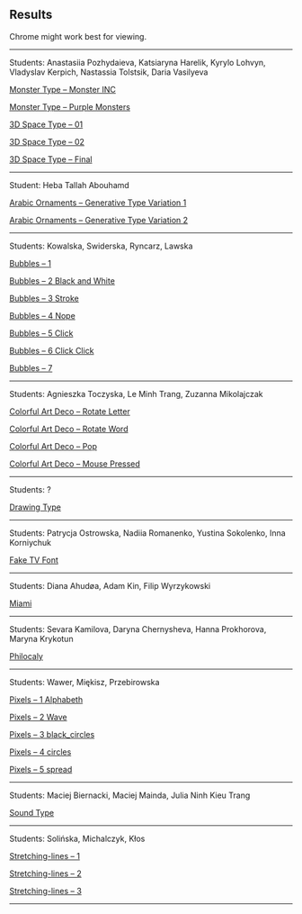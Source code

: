 ## Results

Chrome might work best for viewing.

---

Students: Anastasiia Pozhydaieva, Katsiaryna Harelik, Kyrylo Lohvyn, Vladyslav Kerpich, Nastassia Tolstsik, Daria Vasilyeva

[Monster Type – Monster INC](3d-and-monster/monster-inc/MONS/)

[Monster Type – Purple Monsters](3d-and-monster/purple/)

[3D Space Type – 01](3d-and-monster/type_template_3d/)

[3D Space Type – 02](3d-and-monster/space/)

[3D Space Type – Final](3d-and-monster/space_final/)


---

Student: Heba Tallah Abouhamd

[Arabic Ornaments – Generative Type Variation 1](arabic-ornament/GenerativeType/var1/)

[Arabic Ornaments – Generative Type Variation 2](arabic-ornament/GenerativeType/var2/)


---

Students: Kowalska, Swiderska, Ryncarz, Lawska

[Bubbles – 1](bubbles/1/)

[Bubbles – 2 Black and White](bubbles/2-blackwhite/)

[Bubbles – 3 Stroke](bubbles/3-stroke/)

[Bubbles – 4 Nope](bubbles/4-nope/)

[Bubbles – 5 Click](bubbles/5-click/)

[Bubbles – 6 Click Click](bubbles/6-click2/)

[Bubbles – 7](bubbles/7/)


---

Students: Agnieszka Toczyska, Le Minh Trang, Zuzanna Mikolajczak

[Colorful Art Deco – Rotate Letter](colorful-art-deco/1-rotate_letter/empty_example/)

[Colorful Art Deco – Rotate Word](colorful-art-deco/2-rotate_word/empty_example/)

[Colorful Art Deco – Pop](colorful-art-deco/3-pop/)

[Colorful Art Deco – Mouse Pressed](colorful-art-deco/4-mouse_pressed/)


---

Students: ?

[Drawing Type](drawing-type/)


---

Students: Patrycja Ostrowska, Nadiia Romanenko, Yustina Sokolenko, Inna Korniychuk
 
[Fake TV Font](fake-tv-font/)


---

Students: Diana Ahudøa, Adam Kin, Filip Wyrzykowski

[Miami](miami/)


---

Students: Sevara Kamilova, Daryna Chernysheva, Hanna Prokhorova, Maryna Krykotun

[Philocaly](philocaly/)


---

Students: Wawer, Miękisz, Przebirowska

[Pixels – 1 Alphabeth](pixels/0_alphabeth/)

[Pixels – 2 Wave](pixels/1_wave/)

[Pixels – 3 black_circles](pixels/2_black_circles/)

[Pixels – 4 circles](pixels/3_circles/)

[Pixels – 5 spread](pixels/4_spread/)


---

Students: Maciej Biernacki, Maciej Mainda, Julia Ninh Kieu Trang 

[Sound Type](sound-type/sketch/)


---

Students: Solińska, Michalczyk, Kłos

[Stretching-lines – 1](stretching-lines/type_template/)

[Stretching-lines – 2](stretching-lines/type_template_2/)

[Stretching-lines – 3](stretching-lines/type_template_3/)


---
